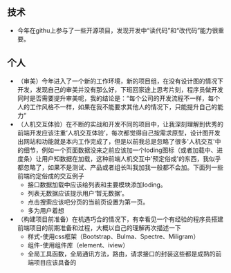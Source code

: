 ## 技术
- 今年在githu上参与了一些开源项目，发现开发中“读代码”和“改代码”能力很重要。

## 个人
- （审美）今年进入了一个新的工作环境，新的项目组，在没有设计图的情况下开发，发现自己的审美并没有那么好，下班回家途上思考片刻，程序员做开发同时是否需要提升审美呢，我的结论是：“每个公司的开发流程不一样，每个人的工作风格不一样，如果在我不能要求其他人的情况下，只能提升自己的能力”
- （人机交互体验）在不断的实战和开发不同的项目中，让我深刻理解到优秀的前端开发应该注重‘人机交互体验’，每次都觉得自己按需求原型，设计图开发出网站和功能就是本内工作完成了，但是以前我总是忽略了很多'人机交互'中的细节，例如一个页面数据没来之前应该加一个loding图标（或者加载中、进度条）让用户知数据在加载，这种前端人机交互中'预定俗成'的东西，我似乎都忽略了，如果不是测试、产品或者组长叫我加我一般都不会加。下面列一些前端约定俗成的交互例子
    - 接口数据加载中应该给列表和主要模块添加loding。
    - 列表无数据应该提示用户‘暂无数据’。
    - 点击搜索应该吧分页的当前页设置为第一页。
    - 多为用户着想
- （构建项目前准备）在机遇巧合的情况下，有幸看见一个有经验的程序员搭建前端项目的前期准备和过程，大概以自己的理解再次描述一下
    - 样式-使用css框架（Bootstrap、Bulma、Spectre、Miligram）
    - 组件-使用组件库（element、iview）
    - 全局工具函数，全局通讯方法，路由，请求接口的封装这些都是成熟的前端项目应该具备的

